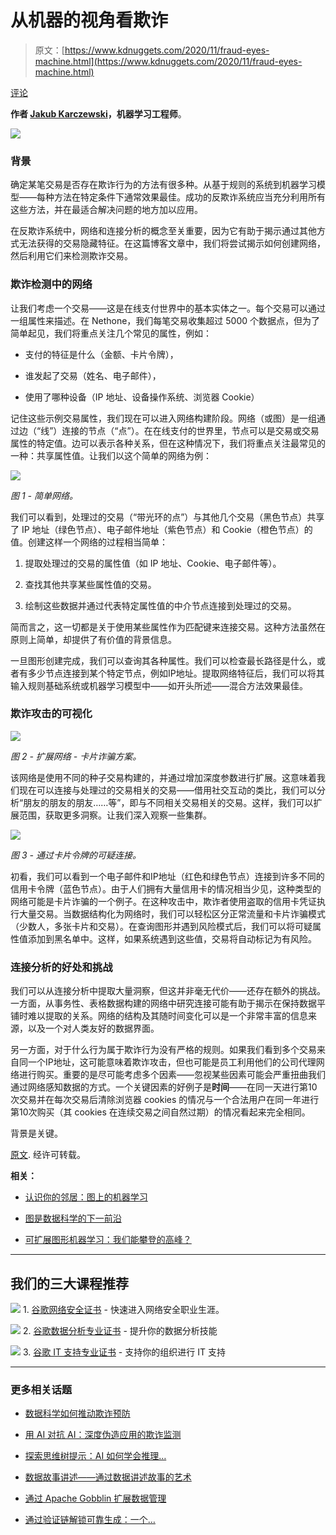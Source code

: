 # 从机器的视角看欺诈

> 原文：[https://www.kdnuggets.com/2020/11/fraud-eyes-machine.html](https://www.kdnuggets.com/2020/11/fraud-eyes-machine.html)

[评论](#comments)

**作者 [Jakub Karczewski](https://www.linkedin.com/in/jakub-karczewski-97833b137/)，机器学习工程师**。

![](../Images/493fb3175a3905942d5640f4862a766f.png)

### 背景

确定某笔交易是否存在欺诈行为的方法有很多种。从基于规则的系统到机器学习模型——每种方法在特定条件下通常效果最佳。成功的反欺诈系统应当充分利用所有这些方法，并在最适合解决问题的地方加以应用。

在反欺诈系统中，网络和连接分析的概念至关重要，因为它有助于揭示通过其他方式无法获得的交易隐藏特征。在这篇博客文章中，我们将尝试揭示如何创建网络，然后利用它们来检测欺诈交易。

### 欺诈检测中的网络

让我们考虑一个交易——这是在线支付世界中的基本实体之一。每个交易可以通过一组属性来描述。在 Nethone，我们每笔交易收集超过 5000 个数据点，但为了简单起见，我们将重点关注几个常见的属性，例如：

+   支付的特征是什么（金额、卡片令牌），

+   谁发起了交易（姓名、电子邮件），

+   使用了哪种设备（IP 地址、设备操作系统、浏览器 Cookie）

记住这些示例交易属性，我们现在可以进入网络构建阶段。网络（或图）是一组通过边（“线”）连接的节点（“点”）。在在线支付的世界里，节点可以是交易或交易属性的特定值。边可以表示各种关系，但在这种情况下，我们将重点关注最常见的一种：共享属性值。让我们以这个简单的网络为例：

![](../Images/3dff1d6249563442459aba5b5d7effbc.png)

*图 1 - 简单网络。*

我们可以看到，处理过的交易（“带光环的点”）与其他几个交易（黑色节点）共享了 IP 地址（绿色节点）、电子邮件地址（紫色节点）和 Cookie（橙色节点）的值。创建这样一个网络的过程相当简单：

1.  提取处理过的交易的属性值（如 IP 地址、Cookie、电子邮件等）。

1.  查找其他共享某些属性值的交易。

1.  绘制这些数据并通过代表特定属性值的中介节点连接到处理过的交易。

简而言之，这一切都是关于使用某些属性作为匹配键来连接交易。这种方法虽然在原则上简单，却提供了有价值的背景信息。

一旦图形创建完成，我们可以查询其各种属性。我们可以检查最长路径是什么，或者有多少节点连接到某个特定节点，例如IP地址。提取网络特征后，我们可以将其输入规则基础系统或机器学习模型中——如开头所述——混合方法效果最佳。

### 欺诈攻击的可视化

![](../Images/b3512d0b620a6cfba23882850cdab62d.png)

*图 2 - 扩展网络 - 卡片诈骗方案。*

该网络是使用不同的种子交易构建的，并通过增加深度参数进行扩展。这意味着我们现在可以连接与处理过的交易相关的交易——借用社交互动的类比，我们可以分析“朋友的朋友的朋友……等”，即与不同相关交易相关的交易。这样，我们可以扩展范围，获取更多洞察。让我们深入观察一些集群。

![](../Images/e4f41401082eaafb642477fc7f54465d.png)

*图 3 - 通过卡片令牌的可疑连接。*

初看，我们可以看到一个电子邮件和IP地址（红色和绿色节点）连接到许多不同的信用卡令牌（蓝色节点）。由于人们拥有大量信用卡的情况相当少见，这种类型的网络可能是卡片诈骗的一个例子。在这种攻击中，欺诈者使用盗取的信用卡凭证执行大量交易。当数据结构化为网络时，我们可以轻松区分正常流量和卡片诈骗模式（少数人，多张卡片和交易）。在查询图形并遇到风险模式后，我们可以将可疑属性值添加到黑名单中。这样，如果系统遇到这些值，交易将自动标记为有风险。

### 连接分析的好处和挑战

我们可以从连接分析中提取大量洞察，但这并非毫无代价——还存在额外的挑战。一方面，从事务性、表格数据构建的网络中研究连接可能有助于揭示在保持数据平铺时难以提取的关系。网络的结构及其随时间变化可以是一个非常丰富的信息来源，以及一个对人类友好的数据界面。

另一方面，对于什么行为属于欺诈行为没有严格的规则。如果我们看到多个交易来自同一个IP地址，这可能意味着欺诈攻击，但也可能是员工利用他们的公司代理网络进行购买。重要的是尽可能考虑多个因素——忽视某些因素可能会严重扭曲我们通过网络感知数据的方式。一个关键因素的好例子是**时间**——在同一天进行第10次交易并在每次交易后清除浏览器 cookies 的情况与一个合法用户在同一年进行第10次购买（其 cookies 在连续交易之间自然过期）的情况看起来完全相同。

背景是关键。

[原文](https://nethone.com/blog/fraud-through-the-eyes-of-a-machine). 经许可转载。

**相关：**

+   [认识你的邻居：图上的机器学习](https://www.kdnuggets.com/2019/08/neighbours-machine-learning-graphs.html)

+   [图是数据科学的下一前沿](https://www.kdnuggets.com/2018/10/graphs-next-frontier-data-science.html)

+   [可扩展图形机器学习：我们能攀登的高峰？](https://www.kdnuggets.com/2019/12/scalable-graph-machine-learning.html)

* * *

## 我们的三大课程推荐

![](../Images/0244c01ba9267c002ef39d4907e0b8fb.png) 1\. [谷歌网络安全证书](https://www.kdnuggets.com/google-cybersecurity) - 快速进入网络安全职业生涯。

![](../Images/e225c49c3c91745821c8c0368bf04711.png) 2\. [谷歌数据分析专业证书](https://www.kdnuggets.com/google-data-analytics) - 提升你的数据分析技能

![](../Images/0244c01ba9267c002ef39d4907e0b8fb.png) 3\. [谷歌 IT 支持专业证书](https://www.kdnuggets.com/google-itsupport) - 支持你的组织进行 IT 支持

* * *

### 更多相关话题

+   [数据科学如何推动欺诈预防](https://www.kdnuggets.com/2022/09/data-science-fuels-fraud-prevention.html)

+   [用 AI 对抗 AI：深度伪造应用的欺诈监测](https://www.kdnuggets.com/2023/05/fighting-ai-ai-fraud-monitoring-deepfake-applications.html)

+   [探索思维树提示：AI 如何学会推理…](https://www.kdnuggets.com/2023/07/exploring-tree-of-thought-prompting-ai-learn-reason-through-search.html)

+   [数据故事讲述——通过数据讲述故事的艺术](https://www.kdnuggets.com/2023/07/manning-data-storytelling-the-art-telling-stories-data.html)

+   [通过 Apache Gobblin 扩展数据管理](https://www.kdnuggets.com/2023/01/scaling-data-management-apache-gobblin.html)

+   [通过验证链解锁可靠生成：一个…](https://www.kdnuggets.com/unlocking-reliable-generations-through-chain-of-verification)
